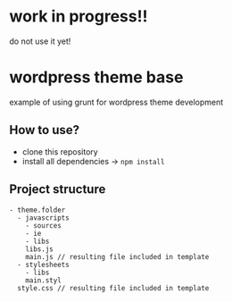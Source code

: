 # work in progress!!

do not use it yet!

# wordpress theme base

example of using grunt for wordpress theme development

## How to use?

-   clone this repository
-   install all dependencies -> `npm install`

## Project structure

    - theme.folder
      - javascripts
        - sources
        - ie
        - libs
        libs.js
        main.js // resulting file included in template
      - stylesheets
        - libs
        main.styl
      style.css // resulting file included in template

